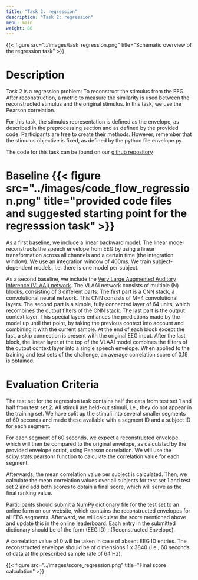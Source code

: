 ```yaml
---
title: "Task 2: regression"
description: "Task 2: regression"
menu: main
weight: 80
---
```

{{< figure src="../images/task_regression.png" title="Schematic overview of the regression task" >}}

# Description 

Task 2 is a regression problem: To reconstruct the stimulus from the EEG. After reconstruction, a metric to measure the similarity is used
between the reconstructed stimulus and the original stimulus. In this task, we use the Pearson correlation. 

For this task, the stimulus representation is defined as the envelope, as described in the preprocessing section and as defined by the provided code. 
Participants are free to create their methods. However, remember that the stimulus
objective is fixed, as defined by the python file envelope.py.

The code for this task can be found on our [github repository](https://github.com/exporl/auditory-eeg-challenge-2023-code)



# Baseline {{< figure src="../images/code_flow_regression.png" title="provided code files and suggested starting point for the regresssion task" >}}

As a first baseline, we include a linear backward model. The linear model 
reconstructs the speech envelope from EEG by using a linear transformation across all 
channels and a certain time (the integration window). We use an integration window of 400ms.
We train subject-dependent models, i.e. there is one model per subject.  


As a second baseline, we include the [Very Large Augmented Auditory Inference (VLAAI) network](https://www.biorxiv.org/content/10.1101/2022.09.28.509945v2). The VLAAI network consists of
multiple (N) blocks, consisting of 3 different parts. The first part is a CNN stack, a convolutional neural network. This CNN consists of M=4
convolutional layers. The second part is a simple, fully connected layer of 64 units, which recombines the output filters of the CNN stack. The
last part is the output context layer. This special layers enhances the predictions made by the model up until that point, by taking the previous
context into account and combining it with the current sample. At the end of each block except the last, a skip connection is present with the
original EEG input. After the last block, the linear layer at the top of the VLAAI model combines the filters of the output context layer into a
single speech envelope. When applied to the training and test sets of the challenge, an average correlation score of 0.19 is obtained.



# Evaluation Criteria 
The test set for the regression task contains half the data from test set 1 and half from test set 2. All stimuli are held-out stimuli, i.e., they
do not appear in the training set. We have split up the stimuli into several smaller segments of 60 seconds and made these available with a
segment ID and a subject ID for each segment.

For each segment of 60 seconds, we expect a reconstructed envelope, which will then be compared to the original envelope, 
as calculated by the provided envelope script, using Pearson correlation. We will use the scipy.stats.pearsonr
 function to calculate the correlation value for each segment.

Afterwards, the mean correlation value per subject is calculated. Then, we calculate the mean correlation values over all subjects for test set 1 and test set 
2 and add both scores to obtain a final score, which will serve as the final ranking value.


Participants should submit a NumPy dictionary file for the test set to an online form on our website, which contains the reconstructed
envelopes for all EEG segments. Afterward, we will calculate the score mentioned above and update this in the online leaderboard. Each
entry in the submitted dictionary should be of the form (EEG ID) : (Reconstructed Envelope).
 
A correlation value of 0 will be taken in case of
absent EEG ID entries. The reconstructed envelope should be of dimensions 1 x 3840 (i.e., 60 seconds of data at the prescribed sample rate
of 64 Hz).

{{< figure src="../images/score_regression.png" title="Final score calculation" >}}